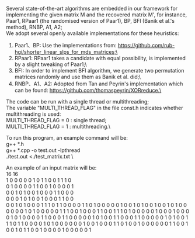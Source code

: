 Several state-of-the-art algorithms are embedded in our framework for implementing the given matrix M and the recovered matrix M', for instance, Paar1, RPaar1 (the randomised version of Paar1), BP, BFI (Banik et al.'s method), RNBP, A1, A2;\
We adopt several openly available implementations for these heuristics:

1. Paar1、BP: Use the implementations from: https://github.com/rub-hgi/shorter_linear_slps_for_mds_matrices;\
2. RPaar1: RPaar1 takes a candidate with equal possibility, is implemented by a slight tweaking of Paar1;\
3. BFI: In order to implement BFI algorithm, we generate two permutation matrices randomly and use them as Banik et al. did;\
4. RNBP、A1、A2: Adopted from Tan and Peyrin's implementation which can be found: https://github.com/thomaspeyrin/XORreduce.\

The code can be run with a single thread or multithreading;\
The variable "MULTI_THREAD_FLAG" in the file const.h indicates whether multithreading is used:\
  MULTI_THREAD_FLAG = 0 : single thread;\
  MULTI_THREAD_FLAG = 1 : multithreading.\

To run this program, an example command will be:\
        g++ *.h\
        g++ *.cpp -o test.out -lpthread\
        ./test.out <./test_matrix.txt   \

An example of an input matrix will be:\
16 16\
1 0 0 0 0 0 1 0 1 1 0 0 1 1 1 0\
0 1 0 0 0 0 1 1 0 0 1 0 0 0 0 1\
0 0 1 0 1 0 0 1 0 0 0 1 1 0 0 0\
0 0 0 1 0 1 0 0 1 0 0 0 1 1 0 0\
0 0 1 0 1 0 0 0 1 1 1 0 1 1 0 0
0 0 1 1 0 1 0 0 0 0 0 1 0 0 1 0
1 0 0 1 0 0 1 0 1 0 0 0 0 0 0 1
0 1 0 0 0 0 0 1 1 1 0 0 1 0 0 0
1 1 0 0 1 1 1 0 1 0 0 0 0 0 1 0
0 0 1 0 0 0 0 1 0 1 0 0 0 0 1 1
0 0 0 1 1 0 0 0 0 0 1 0 1 0 0 1
1 0 0 0 1 1 0 0 0 0 0 1 0 1 0 0
1 1 1 0 1 1 0 0 0 0 1 0 1 0 0 0
0 0 0 1 0 0 1 0 0 0 1 1 0 1 0 0
1 0 0 0 0 0 0 1 1 0 0 1 0 0 1 0
1 1 0 0 1 0 0 0 0 1 0 0 0 0 0 1
